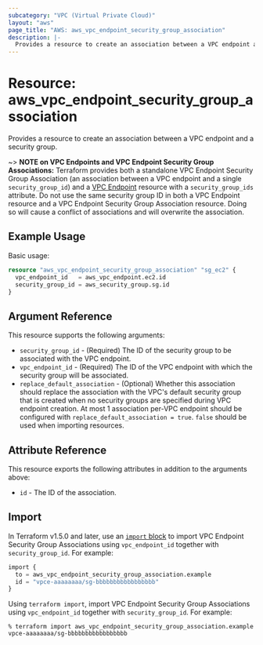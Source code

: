 ```yaml
---
subcategory: "VPC (Virtual Private Cloud)"
layout: "aws"
page_title: "AWS: aws_vpc_endpoint_security_group_association"
description: |-
  Provides a resource to create an association between a VPC endpoint and a security group.
---
```


# Resource: aws_vpc_endpoint_security_group_association

Provides a resource to create an association between a VPC endpoint and a security group.

~> **NOTE on VPC Endpoints and VPC Endpoint Security Group Associations:** Terraform provides
both a standalone VPC Endpoint Security Group Association (an association between a VPC endpoint
and a single `security_group_id`) and a [VPC Endpoint](vpc_endpoint.html) resource with a `security_group_ids`
attribute. Do not use the same security group ID in both a VPC Endpoint resource and a VPC Endpoint Security
Group Association resource. Doing so will cause a conflict of associations and will overwrite the association.

## Example Usage

Basic usage:

```terraform
resource "aws_vpc_endpoint_security_group_association" "sg_ec2" {
  vpc_endpoint_id   = aws_vpc_endpoint.ec2.id
  security_group_id = aws_security_group.sg.id
}
```

## Argument Reference

This resource supports the following arguments:

* `security_group_id` - (Required) The ID of the security group to be associated with the VPC endpoint.
* `vpc_endpoint_id` - (Required) The ID of the VPC endpoint with which the security group will be associated.
* `replace_default_association` - (Optional) Whether this association should replace the association with the VPC's default security group that is created when no security groups are specified during VPC endpoint creation. At most 1 association per-VPC endpoint should be configured with `replace_default_association = true`. `false` should be used when importing resources.

## Attribute Reference

This resource exports the following attributes in addition to the arguments above:

* `id` - The ID of the association.

## Import

In Terraform v1.5.0 and later, use an [`import` block](https://developer.hashicorp.com/terraform/language/import) to import VPC Endpoint Security Group Associations using `vpc_endpoint_id` together with `security_group_id`. For example:

```terraform
import {
  to = aws_vpc_endpoint_security_group_association.example
  id = "vpce-aaaaaaaa/sg-bbbbbbbbbbbbbbbbb"
}
```

Using `terraform import`, import VPC Endpoint Security Group Associations using `vpc_endpoint_id` together with `security_group_id`. For example:

```console
% terraform import aws_vpc_endpoint_security_group_association.example vpce-aaaaaaaa/sg-bbbbbbbbbbbbbbbbb
```
